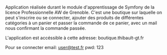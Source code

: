 Application réalisée durant le module d'apprentissage de Symfony de la licence Professionnelle AW de Grenoble.
C'est une boutique sur laquelle on peut s'inscrire ou se connecter, ajouter des produits de différentes catégories à un panier et passer la commande de ce panier, avec un mail nous confirmant la commande passée.

L'application est accéssible à cette adresse: boutique.thibault-gt.fr

Pour se connecter
email: user@test.fr
pwd: 123
